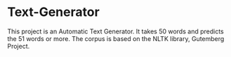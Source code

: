 # Text-Generator
This project is an Automatic Text Generator.
It takes 50 words and predicts the 51 words or more.
The corpus is based on the NLTK library, Gutemberg Project.
